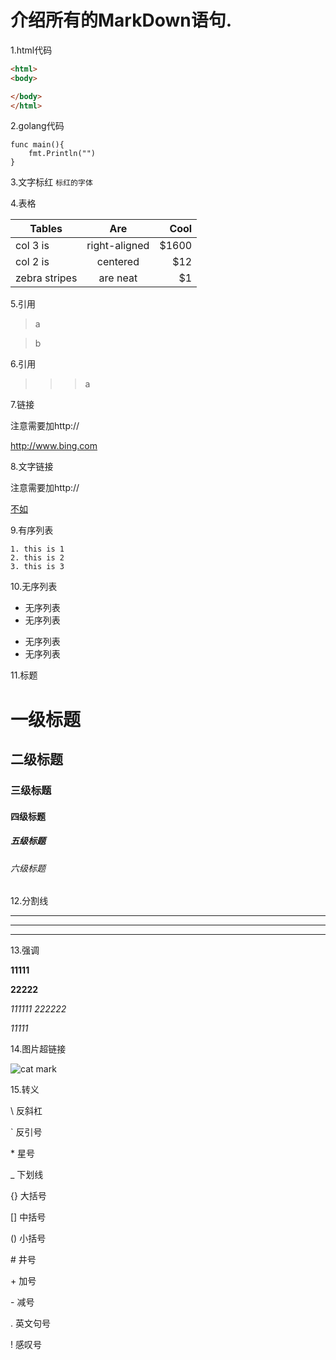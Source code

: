 # 介绍所有的MarkDown语句.

1.html代码
``` html
<html>
<body>

</body>
</html>
```

2.golang代码
``` golang
func main(){
    fmt.Println("")
}
```

3.文字标红
`标红的字体`

4.表格

| Tables        | Are           | Cool  |
| ------------- |:-------------:| -----:|
| col 3 is      | right-aligned | $1600 |
| col 2 is      | centered      |   $12 |
| zebra stripes | are neat      |    $1 |

5.引用
> a

> b

6.引用
>>> a

7.链接

注意需要加http://

<http://www.bing.com>

8.文字链接

注意需要加http://

[不如](http://www.bing.com)

9.有序列表

```
1. this is 1
2. this is 2
3. this is 3
```

10.无序列表

- 无序列表
- 无序列表
* 无序列表
* 无序列表

11.标题

# 一级标题
## 二级标题
### 三级标题
#### 四级标题
##### 五级标题
###### 六级标题

12.分割线

---
***
___

13.强调

**11111**

__22222__

*111111
222222*

_11111_

14.图片超链接

![cat mark](https://tse2.mm.bing.net/th?id=OIP.MHLdmnD1aFr1vmhrQWVwegAAAA&pid=Api&w=256&h=256&rs=1&p=0 "cat mark")

15.转义

\\ 反斜杠

\` 反引号

\* 星号

\_ 下划线

\{\} 大括号

\[\] 中括号

\(\) 小括号

\# 井号

\+ 加号

\- 减号

\. 英文句号

\! 感叹号

